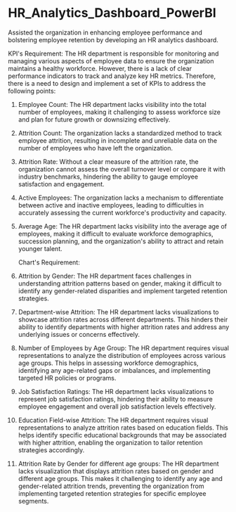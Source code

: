 # HR_Analytics_Dashboard_PowerBI
Assisted the organization in enhancing employee performance and bolstering employee retention by developing an HR analytics dashboard.

KPI's Requirement: The HR department is responsible for monitoring and managing various aspects of employee data to ensure the organization maintains a healthy workforce. However, there is a lack of clear  performance indicators to track and analyze key HR metrics. Therefore, there is a need to design and implement a set of KPIs to address the following points:

1) Employee Count: The HR department lacks visibility into the total number of employees, making it challenging to assess workforce size and plan for future growth or downsizing effectively.
2) Attrition Count: The organization lacks a standardized method to track employee attrition, resulting in incomplete and unreliable data on the number of employees who have left the organization.
3) Attrition Rate: Without a clear measure of the attrition rate, the organization cannot assess the overall turnover level or compare it with industry benchmarks, hindering the ability to gauge employee satisfaction and engagement.
4) Active Employees: The organization lacks a mechanism to differentiate between active and inactive employees, leading to difficulties in accurately assessing the current workforce's productivity and capacity.
5) Average Age: The HR department lacks visibility into the average age of employees, making it difficult to evaluate workforce demographics, succession planning, and the organization's ability to attract and retain younger talent.

   Chart's Requirement:
1) Attrition by Gender: The HR department faces challenges in understanding attrition patterns based on gender, making it difficult to identify any gender-related disparities and implement targeted retention strategies.
2) Department-wise Attrition: The HR department lacks visualizations to showcase attrition rates across different departments. This hinders their ability to identify departments with higher attrition rates and address any underlying issues or concerns effectively.
3) Number of Employees by Age Group: The HR department requires visual representations to analyze the distribution of employees across various age groups. This helps in assessing workforce demographics, identifying any age-related gaps or imbalances, and implementing targeted HR policies or programs.
4) Job Satisfaction Ratings: The HR department lacks visualizations to represent job satisfaction ratings, hindering their ability to measure employee engagement and overall job satisfaction levels effectively.
5) Education Field-wise Attrition: The HR department requires visual representations to analyze attrition rates based on education fields. This helps identify specific educational backgrounds that may be associated with higher attrition, enabling the organization to tailor retention strategies accordingly.
6) Attrition Rate by Gender for different age groups: The HR department lacks visualization that displays attrition rates based on gender and different age groups. This makes it challenging to identify any age and gender-related attrition trends, preventing the organization from implementing targeted retention strategies for specific employee segments.   
